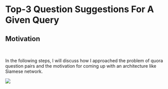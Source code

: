 # Top-3 Question Suggestions For A Given Query

<p align="center">
  <b><h2>Motivation</h2></b><br>
  
In the following steps, I will discuss how I approached the problem of quora question pairs and the motivation for coming up with an architecture like Siamese network.

  <img src="https://github.com/aditya-AI/Top-3-Question-Suggestions-For-A-Given-Query/blob/master/pipeline.png">
</p>
